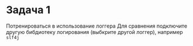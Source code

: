 # Задача 1
Потренироваться в использование логгера
Для сравнения подключите другую бибдиотеку логирования (выбкрите другой логгер), например `slf4j`


